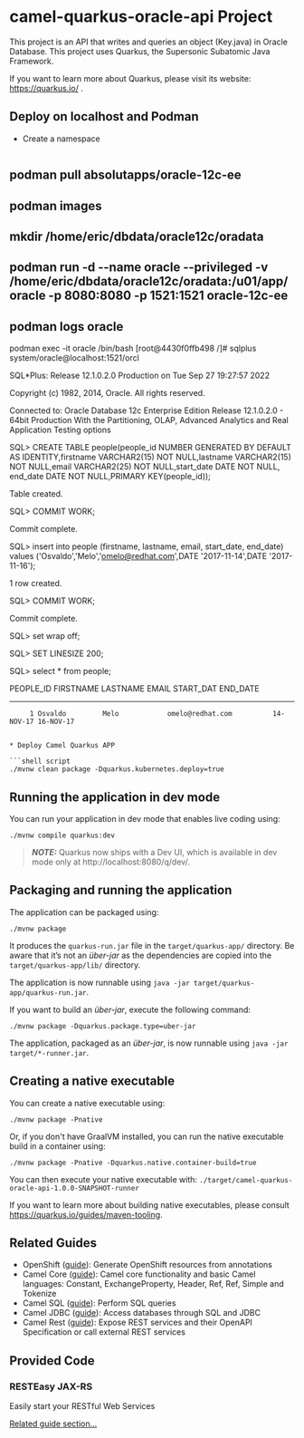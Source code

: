 # camel-quarkus-oracle-api Project

This project is an API that writes and queries an object (Key.java) in Oracle Database. This project uses Quarkus, the Supersonic Subatomic Java Framework.

If you want to learn more about Quarkus, please visit its website: https://quarkus.io/ .

## Deploy on localhost and Podman



* Create a namespace
  
  ```shell script
podman pull absolutapps/oracle-12c-ee
----
podman images 
----
mkdir /home/eric/dbdata/oracle12c/oradata
----
podman run -d --name oracle --privileged -v /home/eric/dbdata/oracle12c/oradata:/u01/app/oracle -p 8080:8080 -p 1521:1521 oracle-12c-ee
----
podman logs oracle
----
podman exec -it oracle /bin/bash
[root@4430f0ffb498 /]# sqlplus system/oracle@localhost:1521/orcl

SQL*Plus: Release 12.1.0.2.0 Production on Tue Sep 27 19:27:57 2022

Copyright (c) 1982, 2014, Oracle.  All rights reserved.


Connected to:
Oracle Database 12c Enterprise Edition Release 12.1.0.2.0 - 64bit Production
With the Partitioning, OLAP, Advanced Analytics and Real Application Testing options

SQL> CREATE TABLE people(people_id NUMBER GENERATED BY DEFAULT AS IDENTITY,firstname VARCHAR2(15) NOT NULL,lastname VARCHAR2(15) NOT NULL,email VARCHAR2(25) NOT NULL,start_date DATE NOT NULL, end_date DATE NOT NULL,PRIMARY KEY(people_id));

Table created.

SQL> COMMIT WORK;

Commit complete.

SQL> insert into people (firstname, lastname, email, start_date, end_date) values ('Osvaldo','Melo','omelo@redhat.com',DATE '2017-11-14',DATE '2017-11-16');

1 row created.

SQL> COMMIT WORK;

Commit complete.

SQL> set wrap off;

SQL> SET LINESIZE 200;

SQL> select * from people;

 PEOPLE_ID FIRSTNAME	   LASTNAME	   	   EMAIL		     		 START_DAT END_DATE
---------- --------------- --------------- ------------------------- --------- ---------
	     1 Osvaldo	       Melo 	       omelo@redhat.com	         14-NOV-17 16-NOV-17
  ```

* Deploy Camel Quarkus APP
  
  ```shell script
  ./mvnw clean package -Dquarkus.kubernetes.deploy=true
  ```

## Running the application in dev mode

You can run your application in dev mode that enables live coding using:
```shell script
./mvnw compile quarkus:dev
```

> **_NOTE:_**  Quarkus now ships with a Dev UI, which is available in dev mode only at http://localhost:8080/q/dev/.

## Packaging and running the application

The application can be packaged using:
```shell script
./mvnw package
```
It produces the `quarkus-run.jar` file in the `target/quarkus-app/` directory.
Be aware that it’s not an _über-jar_ as the dependencies are copied into the `target/quarkus-app/lib/` directory.

The application is now runnable using `java -jar target/quarkus-app/quarkus-run.jar`.

If you want to build an _über-jar_, execute the following command:
```shell script
./mvnw package -Dquarkus.package.type=uber-jar
```

The application, packaged as an _über-jar_, is now runnable using `java -jar target/*-runner.jar`.

## Creating a native executable

You can create a native executable using: 
```shell script
./mvnw package -Pnative
```

Or, if you don't have GraalVM installed, you can run the native executable build in a container using: 
```shell script
./mvnw package -Pnative -Dquarkus.native.container-build=true
```

You can then execute your native executable with: `./target/camel-quarkus-oracle-api-1.0.0-SNAPSHOT-runner`

If you want to learn more about building native executables, please consult https://quarkus.io/guides/maven-tooling.

## Related Guides

- OpenShift ([guide](https://quarkus.io/guides/deploying-to-openshift)): Generate OpenShift resources from annotations
- Camel Core ([guide](https://access.redhat.com/documentation/en-us/red_hat_integration/2.latest/html/camel_extensions_for_quarkus_reference/extensions-core)): Camel core functionality and basic Camel languages: Constant, ExchangeProperty, Header, Ref, Ref, Simple and Tokenize
- Camel SQL ([guide](https://access.redhat.com/documentation/en-us/red_hat_integration/2.latest/html/camel_extensions_for_quarkus_reference/extensions-sql)): Perform SQL queries
- Camel JDBC ([guide](https://camel.apache.org/camel-quarkus/latest/reference/extensions/jdbc.html)): Access databases through SQL and JDBC
- Camel Rest ([guide](https://access.redhat.com/documentation/en-us/red_hat_integration/2.latest/html/camel_extensions_for_quarkus_reference/extensions-rest)): Expose REST services and their OpenAPI Specification or call external REST services

## Provided Code

### RESTEasy JAX-RS

Easily start your RESTful Web Services

[Related guide section...](https://quarkus.io/guides/getting-started#the-jax-rs-resources)
